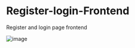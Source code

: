 # Register-login-Frontend
Register and login page frontend 

![image](https://github.com/user-attachments/assets/804df876-d64e-4c34-a155-93a8e2de25fa)

